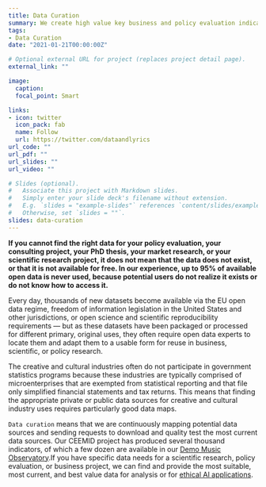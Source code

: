```yaml
---
title: Data Curation
summary: We create high value key business and policy evaluation indicators. Scientific proofs require the combination of correctly matching, formatting, and verifying controlled pieces of data. Our data comes from verified and legal sources, with information about use rights and a complete history. You can always take a look at the processing code, too. We do not deal in blood diamonds.
tags:
- Data Curation
date: "2021-01-21T00:00:00Z"

# Optional external URL for project (replaces project detail page).
external_link: ""

image:
  caption: 
  focal_point: Smart

links:
- icon: twitter
  icon_pack: fab
  name: Follow
  url: https://twitter.com/dataandlyrics
url_code: ""
url_pdf: ""
url_slides: ""
url_video: ""

# Slides (optional).
#   Associate this project with Markdown slides.
#   Simply enter your slide deck's filename without extension.
#   E.g. `slides = "example-slides"` references `content/slides/example-slides.md`.
#   Otherwise, set `slides = ""`.
slides: data-curation
---
```


**If you cannot find the right data for your policy evaluation, your consulting project, your PhD thesis, your market research, or your scientific research project, it does not mean that the data does not exist, or that it is not available for free. In our experience, up to 95% of available open data is never used, because potential users do not realize it exists or do not know how to access it.**

Every day, thousands of new datasets become available via the EU open data regime, freedom of information legislation in the United States and other jurisdictions, or open science and scientific reproducibility requirements — but as these datasets have been packaged or processed for different primary, original uses, they often require open data experts to locate them and adapt them to a usable form for reuse in business, scientific, or policy research.

The creative and cultural industries often do not participate in government statistics programs because these industries are typically comprised of microenterprises that are exempted from statistical reporting and that file only simplified financial statements and tax returns. This means that finding the appropriate private or public data sources for creative and cultural industry uses requires particularly good data maps.

`Data curation` means that we are continuously mapping potential data sources and sending requests to download and quality test the most current data sources. Our CEEMID project has produced several thousand indicators, of which a few dozen are available in our [Demo Music Observatory](/project/music-observatory/).If you have specific data needs for a scientific research, policy evaluation, or business project, we can find and provide the most suitable, most current, and best value data for analysis or for [ethical AI applications](/service/trustworthy-ai/).
